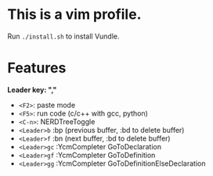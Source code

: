 # This is a vim profile.

Run `./install.sh` to install Vundle.

# Features

__Leader key: ","__

- `<F2>`: paste mode
- `<F5>`: run code (c/c++ with gcc, python)
- `<C-n>`: NERDTreeToggle
- `<Leader>b` :bp (previous buffer, :bd to delete buffer)
- `<Leader>f` :bn (next buffer, :bd to delete buffer)
- `<Leader>gc` :YcmCompleter GoToDeclaration
- `<Leader>gf` :YcmCompleter GoToDefinition
- `<Leader>gg` :YcmCompleter GoToDefinitionElseDeclaration
